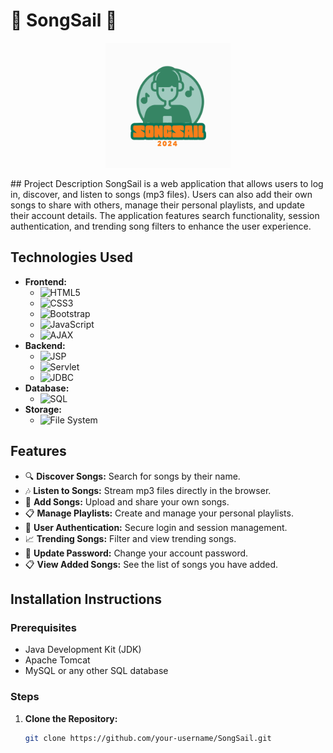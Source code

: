 # 🎵 SongSail 🎵

<p align="center">
  <img src="src/main/webapp/images/SongSail.png" alt="SongSail Logo" width="200" height="200" text-align:center>
</p>
## Project Description
SongSail is a web application that allows users to log in, discover, and listen to songs (mp3 files). Users can also add their own songs to share with others, manage their personal playlists, and update their account details. The application features search functionality, session authentication, and trending song filters to enhance the user experience.

## Technologies Used
- **Frontend:**
  - ![HTML5](https://img.shields.io/badge/HTML5-E34F26?logo=html5&logoColor=white)
  - ![CSS3](https://img.shields.io/badge/CSS3-1572B6?logo=css3&logoColor=white)
  - ![Bootstrap](https://img.shields.io/badge/Bootstrap-7952B3?logo=bootstrap&logoColor=white)
  - ![JavaScript](https://img.shields.io/badge/JavaScript-F7DF1E?logo=javascript&logoColor=black)
  - ![AJAX](https://img.shields.io/badge/AJAX-0170BA?logo=ajax&logoColor=white)
- **Backend:**
  - ![JSP](https://img.shields.io/badge/JSP-007396?logo=java&logoColor=white)
  - ![Servlet](https://img.shields.io/badge/Servlet-007396?logo=java&logoColor=white)
  - ![JDBC](https://img.shields.io/badge/JDBC-4479A1?logo=mysql&logoColor=white)
- **Database:**
  - ![SQL](https://img.shields.io/badge/SQL-4479A1?logo=mysql&logoColor=white)
- **Storage:**
  - ![File System](https://img.shields.io/badge/File%20System-4CAF50?logo=files&logoColor=white)

## Features
- 🔍 **Discover Songs:** Search for songs by their name.
- 🎶 **Listen to Songs:** Stream mp3 files directly in the browser.
- 📂 **Add Songs:** Upload and share your own songs.
- 📋 **Manage Playlists:** Create and manage your personal playlists.
- 🔑 **User Authentication:** Secure login and session management.
- 📈 **Trending Songs:** Filter and view trending songs.
- 🔄 **Update Password:** Change your account password.
- 📋 **View Added Songs:** See the list of songs you have added.

## Installation Instructions
### Prerequisites
- Java Development Kit (JDK)
- Apache Tomcat
- MySQL or any other SQL database

### Steps
1. **Clone the Repository:**
   ```sh
   git clone https://github.com/your-username/SongSail.git
